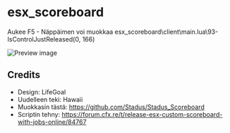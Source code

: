 # esx_scoreboard

Aukee F5 - Näppäimen voi muokkaa esx_scoreboard\client\main.lua\93-IsControlJustReleased(0, 166)

![Preview image](https://i.imgur.com/ilWqcHk.png)

## Credits

* Design: LifeGoal
* Uudelleen teki: Hawaii
* Muokkasin tästä: https://github.com/Stadus/Stadus_Scoreboard
* Scriptin tehny: https://forum.cfx.re/t/release-esx-custom-scoreboard-with-jobs-online/84767
